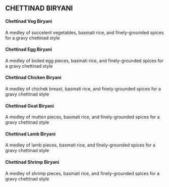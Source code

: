## CHETTINAD BIRYANI
#### Chettinad Veg Biryani 
A medley of succelent vegetables, basmati rice, and finely-grounded
spices for a gravy chettinad style
#### Chettinad Egg Biryani 
A medley of boiled egg pieces, basmati rice, and finely-grounded spices
for a gravy chettinad style
#### Chettinad Chicken Biryani 
A medley of chichek breast, basmati rice, and finely-grounded spices for
a gravy chettinad style
#### Chettinad Goat Biryani 
A medley of mutton pieces, basmati rice, and finely-grounded spices for
a gravy chettinad style
#### Chettinad Lamb Biryani 
A medley of lamb pieces, basmati rice, and finely-grounded spices for a
gravy chettinad style
#### Chettinad Shrimp Biryani 
A medley of shrimp pieces, basmati rice, and finely-grounded spices for
a gravy chettinad style
